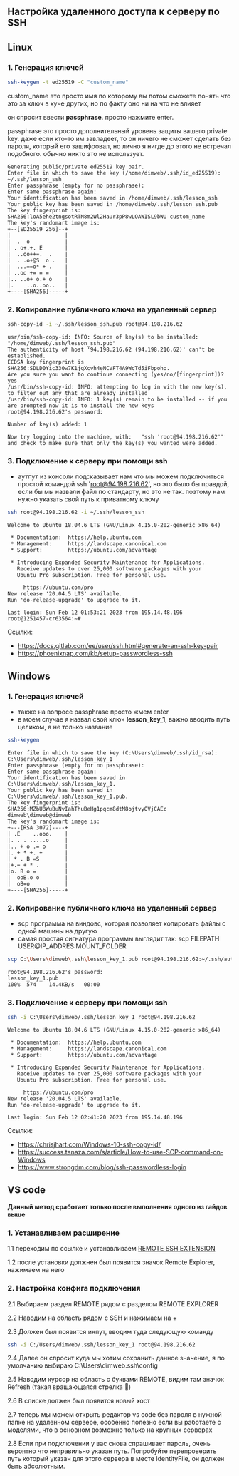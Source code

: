 ## Настройка удаленного доступа к серверу по SSH

## Linux

### 1. Генерация ключей

```bash
ssh-keygen -t ed25519 -C "custom_name"
```

custom_name это просто имя по которому вы потом сможете понять что это за ключ в куче других, но по факту оно ни на что не влияет

он спросит ввести **passphrase**. просто нажмите enter.

passphrase это просто дополнительный уровень защиты вашего private key. даже если кто-то им завладеет, то он ничего не сможет сделать без пароля, который его зашифровал, но лично я нигде до этого не встречал подобного. обычно никто это не использует.

```console
Generating public/private ed25519 key pair.
Enter file in which to save the key (/home/dimweb/.ssh/id_ed25519): ~/.ssh/lesson_ssh
Enter passphrase (empty for no passphrase):
Enter same passphrase again:
Your identification has been saved in /home/dimweb/.ssh/lesson_ssh
Your public key has been saved in /home/dimweb/.ssh/lesson_ssh.pub
The key fingerprint is:
SHA256:loA5ehe2tngsotRTN8m2Wl2Haur3pP8wLOAWISL9bWU custom_name
The key's randomart image is:
+--[ED25519 256]--+
|                 |
|  .  o           |
| . o+.+. E       |
|  ..oo++=.  .    |
|  . .o+@S  o .   |
|  ...==o* + .    |
| ..oo += = =     |
|.. ..o+ o.+ o    |
|.    ..o..oo..   |
+----[SHA256]-----+
```

### 2. Копирование публичного ключа на удаленный сервер

```bash
ssh-copy-id -i ~/.ssh/lesson_ssh.pub root@94.198.216.62
```

```console
usr/bin/ssh-copy-id: INFO: Source of key(s) to be installed: "/home/dimweb/.ssh/lesson_ssh.pub"
The authenticity of host '94.198.216.62 (94.198.216.62)' can't be established.
ECDSA key fingerprint is SHA256:SDLD0Yic330w7K1jqXcvh4eNCVFT4A9WcTd5iFbpoho.
Are you sure you want to continue connecting (yes/no/[fingerprint])? yes
/usr/bin/ssh-copy-id: INFO: attempting to log in with the new key(s), to filter out any that are already installed
/usr/bin/ssh-copy-id: INFO: 1 key(s) remain to be installed -- if you are prompted now it is to install the new keys
root@94.198.216.62's password:

Number of key(s) added: 1

Now try logging into the machine, with:   "ssh 'root@94.198.216.62'"
and check to make sure that only the key(s) you wanted were added.
```

### 3. Подключение к серверу при помощи ssh

- аутпут из консоли подсказывает нам что мы можем подключиться простой командой ssh 'root@94.198.216.62', но это было бы правдой, если бы мы назвали файл по стандарту, но это не так. поэтому нам нужно указать свой путь к приватному ключу

```bash
ssh root@94.198.216.62 -i ~/.ssh/lesson_ssh
```

```console
Welcome to Ubuntu 18.04.6 LTS (GNU/Linux 4.15.0-202-generic x86_64)

 * Documentation:  https://help.ubuntu.com
 * Management:     https://landscape.canonical.com
 * Support:        https://ubuntu.com/advantage

 * Introducing Expanded Security Maintenance for Applications.
   Receive updates to over 25,000 software packages with your
   Ubuntu Pro subscription. Free for personal use.

     https://ubuntu.com/pro
New release '20.04.5 LTS' available.
Run 'do-release-upgrade' to upgrade to it.

Last login: Sun Feb 12 01:53:21 2023 from 195.14.48.196
root@1251457-cr63564:~#
```

Ссылки:

- https://docs.gitlab.com/ee/user/ssh.html#generate-an-ssh-key-pair
- https://phoenixnap.com/kb/setup-passwordless-ssh

## Windows

### 1. Генерация ключей

- также на вопросе passphrase просто жмем enter
- в моем случае я назвал свой ключ **lesson_key_1**, важно вводить путь целиком, а не только название

```bash
ssh-keygen
```

```console
Enter file in which to save the key (C:\Users\dimweb/.ssh/id_rsa): C:\Users\dimweb/.ssh/lesson_key_1
Enter passphrase (empty for no passphrase):
Enter same passphrase again:
Your identification has been saved in C:\Users\dimweb/.ssh/lesson_key_1.
Your public key has been saved in C:\Users\dimweb/.ssh/lesson_key_1.pub.
The key fingerprint is:
SHA256:MZbUBWuBuNvIahThuBeHg1pqcm8dtM8ojtvyOVjCAEc dimweb\dimweb@dimweb
The key's randomart image is:
+---[RSA 3072]----+
| .E    ..ooo.    |
|. . . .....o     |
|.. + o .= o      |
|. + * +. +       |
| * . B =S        |
|+.= + * .        |
|o. B o =         |
|  ooB.o o        |
|  oB=o           |
+----[SHA256]-----+
```

### 2. Копирование публичного ключа на удаленный сервер

- scp программа на виндовс, которая позволяет копировать файлы с одной машины на другую
- самая простая сигнатура программы выглядит так: scp FILEPATH USER@IP_ADDRES:MOUNT_FOLDER

```bash
scp C:\Users\dimweb\.ssh\lesson_key_1.pub root@94.198.216.62:~/.ssh/authorized_keys
```

```console
root@94.198.216.62's password:
lesson_key_1.pub                                                                                         100%  574    14.4KB/s   00:00
```

### 3. Подключение к серверу при помощи ssh

```bash
ssh -i C:\Users\dimweb/.ssh/lesson_key_1 root@94.198.216.62
```

```console
Welcome to Ubuntu 18.04.6 LTS (GNU/Linux 4.15.0-202-generic x86_64)

 * Documentation:  https://help.ubuntu.com
 * Management:     https://landscape.canonical.com
 * Support:        https://ubuntu.com/advantage

 * Introducing Expanded Security Maintenance for Applications.
   Receive updates to over 25,000 software packages with your
   Ubuntu Pro subscription. Free for personal use.

     https://ubuntu.com/pro
New release '20.04.5 LTS' available.
Run 'do-release-upgrade' to upgrade to it.

Last login: Sun Feb 12 02:41:20 2023 from 195.14.48.196
```

Ссылки:

- https://chrisjhart.com/Windows-10-ssh-copy-id/
- https://success.tanaza.com/s/article/How-to-use-SCP-command-on-Windows
- https://www.strongdm.com/blog/ssh-passwordless-login

## VS code

**Данный метод сработает только после выполнения одного из гайдов выше**

### 1. Устанавливаем расширение

1.1 переходим по ссылке и устанавливаем [REMOTE SSH EXTENSION](https://marketplace.visualstudio.com/items?itemName=ms-vscode-remote.remote-ssh)

1.2 после установки должнен был появится значок Remote Explorer, нажимаем на него

### 2. Настройка конфига подключения

2.1 Выбираем раздел REMOTE рядом с разделом REMOTE EXPLORER

2.2 Наводим на область рядом с SSH и нажимаем на +

2.3 Должен был появится инпут, вводим туда следующую команду

```bash
ssh -i C:/Users/dimweb/.ssh/lesson_key_1 root@94.198.216.62
```

2.4 Далее он спросит куда мы хотим сохранить данное значение, я по умолчанию выбираю С:\Users\dimweb\.ssh\config

2.5 Наводим курсор на область с буквами REMOTE, видим там значок Refresh (такая вращающаяся стрелка 🔄)

2.6 В списке должен был появится новый хост

2.7 теперь мы можем открыть редактор vs code без пароля в нужной папке на удаленном сервере, особенно полезно если вы работаете с моделями, что в основном возможно только на крупных серверах

2.8 Если при подключении у вас снова спрашивает пароль, очень вероятно что неправильно указан путь. Попробуйте перепроверить путь который указан для этого сервера в месте IdentityFile, он должен быть абсолютным.
